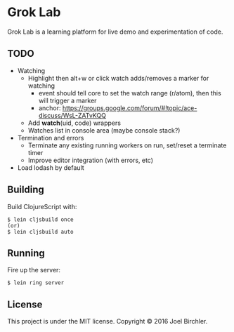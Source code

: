 # Grok Lab

Grok Lab is a learning platform for live demo and experimentation of code.

## TODO

- Watching
  - Highlight then alt+w or click watch adds/removes a marker for watching
    - event should tell core to set the watch range (r/atom), then this will trigger a marker
    - anchor: https://groups.google.com/forum/#!topic/ace-discuss/WsL-ZATvKQQ
  - Add __watch__(uid, code) wrappers
  - Watches list in console area (maybe console stack?)
- Termination and errors
  - Terminate any existing running workers on run, set/reset a terminate timer
  - Improve editor integration (with errors, etc)
- Load lodash by default


## Building

Build ClojureScript with:

    $ lein cljsbuild once
    (or)
    $ lein cljsbuild auto


## Running

Fire up the server:

    $ lein ring server


## License

This project is under the MIT license.
Copyright © 2016 Joel Birchler.
